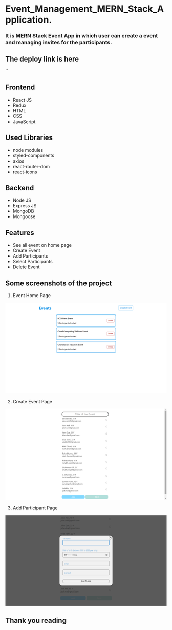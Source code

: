 # Event_Management_MERN_Stack_Application.


### It is MERN Stack Event App in which user can create a event and managing invites for the participants.



## The deploy link is here
``



## Frontend
- React JS
- Redux
- HTML
- CSS
- JavaScript

## Used Libraries
- node modules
- styled-components
- axios
- react-router-dom
- react-icons

## Backend
- Node JS
- Express JS
- MongoDB
- Mongoose

## Features
- See all event on home page
- Create Event
- Add Participants
- Select Participants
- Delete Event


## Some screenshots of the project

1. Event Home Page

<img src="./Images/event.png">

2. Create Event Page

<img src="./Images/create_event.png">

3. Add Participant Page

<img src="./Images/add_participant.png">



## Thank you reading
